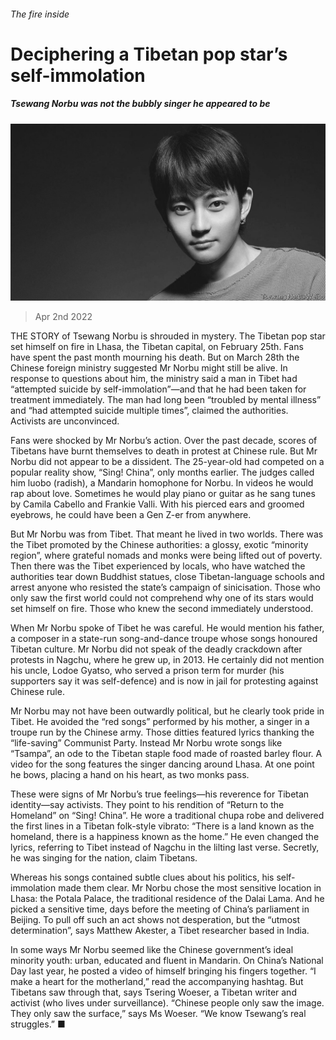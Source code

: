 ###### The fire inside

# Deciphering a Tibetan pop star’s self-immolation 

##### Tsewang Norbu was not the bubbly singer he appeared to be 

![image](images/20220402_CNP002_0.jpg) 

> Apr 2nd 2022 

THE STORY of Tsewang Norbu is shrouded in mystery. The Tibetan pop star set himself on fire in Lhasa, the Tibetan capital, on February 25th. Fans have spent the past month mourning his death. But on March 28th the Chinese foreign ministry suggested Mr Norbu might still be alive. In response to questions about him, the ministry said a man in Tibet had “attempted suicide by self-immolation”—and that he had been taken for treatment immediately. The man had long been “troubled by mental illness” and “had attempted suicide multiple times”, claimed the authorities. Activists are unconvinced.

Fans were shocked by Mr Norbu’s action. Over the past decade, scores of Tibetans have burnt themselves to death in protest at Chinese rule. But Mr Norbu did not appear to be a dissident. The 25-year-old had competed on a popular reality show, “Sing! China”, only months earlier. The judges called him luobo (radish), a Mandarin homophone for Norbu. In videos he would rap about love. Sometimes he would play piano or guitar as he sang tunes by Camila Cabello and Frankie Valli. With his pierced ears and groomed eyebrows, he could have been a Gen Z-er from anywhere.


But Mr Norbu was from Tibet. That meant he lived in two worlds. There was the Tibet promoted by the Chinese authorities: a glossy, exotic “minority region”, where grateful nomads and monks were being lifted out of poverty. Then there was the Tibet experienced by locals, who have watched the authorities tear down Buddhist statues, close Tibetan-language schools and arrest anyone who resisted the state’s campaign of sinicisation. Those who only saw the first world could not comprehend why one of its stars would set himself on fire. Those who knew the second immediately understood.

When Mr Norbu spoke of Tibet he was careful. He would mention his father, a composer in a state-run song-and-dance troupe whose songs honoured Tibetan culture. Mr Norbu did not speak of the deadly crackdown after protests in Nagchu, where he grew up, in 2013. He certainly did not mention his uncle, Lodoe Gyatso, who served a prison term for murder (his supporters say it was self-defence) and is now in jail for protesting against Chinese rule.

Mr Norbu may not have been outwardly political, but he clearly took pride in Tibet. He avoided the “red songs” performed by his mother, a singer in a troupe run by the Chinese army. Those ditties featured lyrics thanking the “life-saving” Communist Party. Instead Mr Norbu wrote songs like “Tsampa”, an ode to the Tibetan staple food made of roasted barley flour. A video for the song features the singer dancing around Lhasa. At one point he bows, placing a hand on his heart, as two monks pass.

These were signs of Mr Norbu’s true feelings—his reverence for Tibetan identity—say activists. They point to his rendition of “Return to the Homeland” on “Sing! China”. He wore a traditional chupa robe and delivered the first lines in a Tibetan folk-style vibrato: “There is a land known as the homeland, there is a happiness known as the home.” He even changed the lyrics, referring to Tibet instead of Nagchu in the lilting last verse. Secretly, he was singing for the nation, claim Tibetans.

Whereas his songs contained subtle clues about his politics, his self-immolation made them clear. Mr Norbu chose the most sensitive location in Lhasa: the Potala Palace, the traditional residence of the Dalai Lama. And he picked a sensitive time, days before the meeting of China’s parliament in Beijing. To pull off such an act shows not desperation, but the “utmost determination”, says Matthew Akester, a Tibet researcher based in India.

In some ways Mr Norbu seemed like the Chinese government’s ideal minority youth: urban, educated and fluent in Mandarin. On China’s National Day last year, he posted a video of himself bringing his fingers together. “I make a heart for the motherland,” read the accompanying hashtag. But Tibetans saw through that, says Tsering Woeser, a Tibetan writer and activist (who lives under surveillance). “Chinese people only saw the image. They only saw the surface,” says Ms Woeser. “We know Tsewang’s real struggles.” ■

